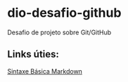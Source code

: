# dio-desafio-github
Desafio de projeto sobre Git/GitHub


## Links úties:
[Sintaxe Básica Markdown](https://www.markdownguide.org/basic-syntax/)
